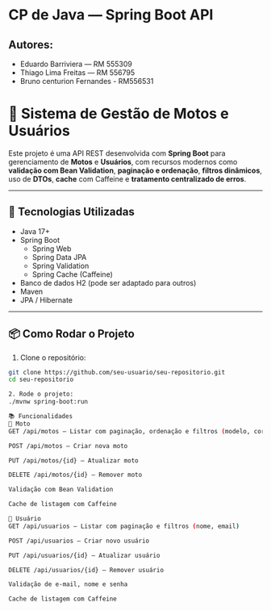 # **CP de Java — Spring Boot API**

## Autores:
- Eduardo Barriviera — RM 555309
- Thiago Lima Freitas — RM 556795
- Bruno centurion Fernandes - RM556531


# 🛵 Sistema de Gestão de Motos e Usuários

Este projeto é uma API REST desenvolvida com **Spring Boot** para gerenciamento de **Motos** e **Usuários**, com recursos modernos como **validação com Bean Validation**, **paginação e ordenação**, **filtros dinâmicos**, uso de **DTOs**, **cache** com Caffeine e **tratamento centralizado de erros**.

---

## 🚀 Tecnologias Utilizadas

- Java 17+
- Spring Boot
  - Spring Web
  - Spring Data JPA
  - Spring Validation
  - Spring Cache (Caffeine)
- Banco de dados H2 (pode ser adaptado para outros)
- Maven
- JPA / Hibernate

---

## 📦 Como Rodar o Projeto

1. Clone o repositório:

```bash
git clone https://github.com/seu-usuario/seu-repositorio.git
cd seu-repositorio

2. Rode o projeto:
./mvnw spring-boot:run

📚 Funcionalidades
🔧 Moto
GET /api/motos – Listar com paginação, ordenação e filtros (modelo, cor)

POST /api/motos – Criar nova moto

PUT /api/motos/{id} – Atualizar moto

DELETE /api/motos/{id} – Remover moto

Validação com Bean Validation

Cache de listagem com Caffeine

👤 Usuário
GET /api/usuarios – Listar com paginação e filtros (nome, email)

POST /api/usuarios – Criar novo usuário

PUT /api/usuarios/{id} – Atualizar usuário

DELETE /api/usuarios/{id} – Remover usuário

Validação de e-mail, nome e senha

Cache de listagem com Caffeine

